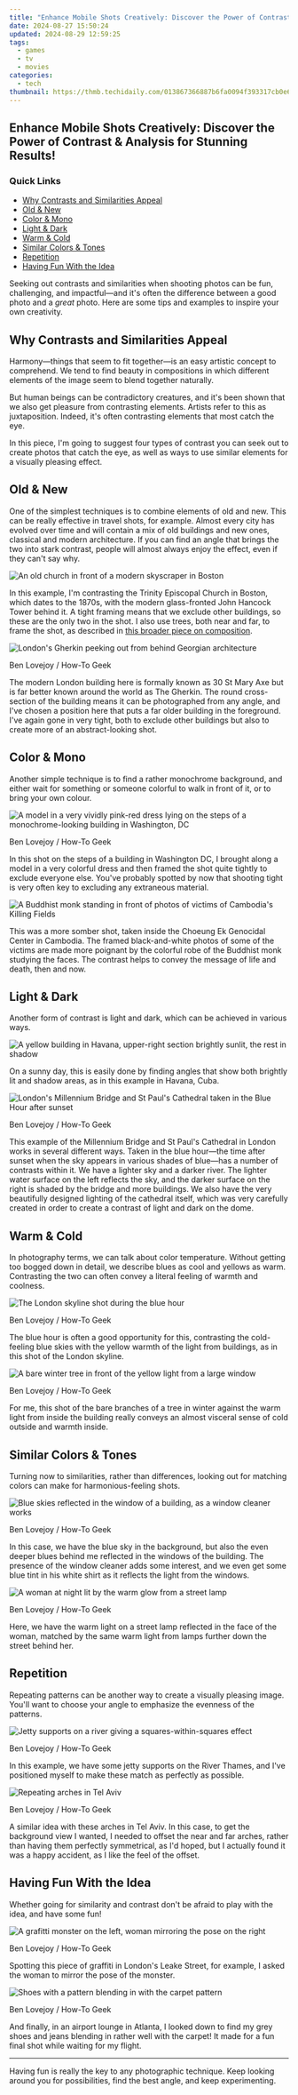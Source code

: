 ```yaml
---
title: "Enhance Mobile Shots Creatively: Discover the Power of Contrast & Analysis for Stunning Results!"
date: 2024-08-27 15:50:24
updated: 2024-08-29 12:59:25
tags:
  - games
  - tv
  - movies
categories:
  - tech
thumbnail: https://thmb.techidaily.com/013867366887b6fa0094f393317cb0e64fa230f897f024e133b92335d61d4b28.jpg
---
```


## Enhance Mobile Shots Creatively: Discover the Power of Contrast & Analysis for Stunning Results!

### Quick Links

* [Why Contrasts and Similarities Appeal](https://screen-mirror.techidaily.com/in-2024-how-to-mirror-your-lava-blaze-2-screen-to-pc-with-chromecast-drfone-by-drfone-android/)
* [Old & New](https://phone-solutions.techidaily.com/3-easy-solutions-to-hard-reset-vivo-y27s-drfone-by-drfone-reset-android-reset-android/)
* [Color & Mono](https://sim-unlock.techidaily.com/in-2024-the-best-android-unlock-software-for-realme-narzo-n53-device-top-5-picks-to-remove-android-locks-by-drfone-android/)
* [Light & Dark](https://android-pokemon-go.techidaily.com/in-2024-9-mind-blowing-tricks-to-hatch-eggs-in-pokemon-go-without-walking-on-infinix-zero-5g-2023-turbo-drfone-by-drfone-virtual-android/)
* [Warm & Cold](https://fox-http.techidaily.com/2024-approved-enhancing-iphone-photos-with-hdr/)
* [Similar Colors & Tones](https://facebook-videos.techidaily.com/in-2024-facebook-today-key-changes-for-users/)
* [Repetition](https://common-error.techidaily.com/windows-11-file-explorer-scroll-bar-jumps-to-top-when-scrolling-solved/)
* [Having Fun With the Idea](https://instagram-video-files.techidaily.com/instagrams-social-filters-unfollow-guide-for-2024/)

 Seeking out contrasts and similarities when shooting photos can be fun, challenging, and impactful—and it's often the difference between a good photo and a _great_ photo. Here are some tips and examples to inspire your own creativity.

##  Why Contrasts and Similarities Appeal

 Harmony—things that seem to fit together—is an easy artistic concept to comprehend. We tend to find beauty in compositions in which different elements of the image seem to blend together naturally.

 But human beings can be contradictory creatures, and it's been shown that we also get pleasure from contrasting elements. Artists refer to this as juxtaposition. Indeed, it's often contrasting elements that most catch the eye.

 In this piece, I'm going to suggest four types of contrast you can seek out to create photos that catch the eye, as well as ways to use similar elements for a visually pleasing effect.

##  Old & New

 One of the simplest techniques is to combine elements of old and new. This can be really effective in travel shots, for example. Almost every city has evolved over time and will contain a mix of old buildings and new ones, classical and modern architecture. If you can find an angle that brings the two into stark contrast, people will almost always enjoy the effect, even if they can't say why.

![An old church in front of a modern skyscraper in Boston](https://static1.howtogeekimages.com/wordpress/wp-content/uploads/2024/08/1-old-new2-1.jpg) 

 In this example, I'm contrasting the Trinity Episcopal Church in Boston, which dates to the 1870s, with the modern glass-fronted John Hancock Tower behind it. A tight framing means that we exclude other buildings, so these are the only two in the shot. I also use trees, both near and far, to frame the shot, as described in [this broader piece on composition](https://buynow-marvelous.techidaily.com/unboxing-and-review-discover-the-new-features-of-ampace-andes-1500-portable-generator/).

![London's Gherkin peeking out from behind Georgian architecture](https://static1.howtogeekimages.com/wordpress/wp-content/uploads/2024/08/1-old-new1.jpg) 

Ben Lovejoy / How-To Geek

 The modern London building here is formally known as 30 St Mary Axe but is far better known around the world as The Gherkin. The round cross-section of the building means it can be photographed from any angle, and I've chosen a position here that puts a far older building in the foreground. I've again gone in very tight, both to exclude other buildings but also to create more of an abstract-looking shot.

##  Color & Mono

 Another simple technique is to find a rather monochrome background, and either wait for something or someone colorful to walk in front of it, or to bring your own colour.

![A model in a very vividly pink-red dress lying on the steps of a monochrome-looking building in Washington, DC](https://static1.howtogeekimages.com/wordpress/wp-content/uploads/2024/08/2-color-mono-2.jpg) 

Ben Lovejoy / How-To Geek

 In this shot on the steps of a building in Washington DC, I brought along a model in a very colorful dress and then framed the shot quite tightly to exclude everyone else. You've probably spotted by now that shooting tight is very often key to excluding any extraneous material.

![A Buddhist monk standing in front of photos of victims of Cambodia's Killing Fields](https://static1.howtogeekimages.com/wordpress/wp-content/uploads/2024/08/2-color-mono-1.jpg) 

 This was a more somber shot, taken inside the Choeung Ek Genocidal Center in Cambodia. The framed black-and-white photos of some of the victims are made more poignant by the colorful robe of the Buddhist monk studying the faces. The contrast helps to convey the message of life and death, then and now.

##  Light & Dark

 Another form of contrast is light and dark, which can be achieved in various ways.

![A yellow building in Havana, upper-right section brightly sunlit, the rest in shadow](https://static1.howtogeekimages.com/wordpress/wp-content/uploads/2024/08/3-light-dark1.jpg) 

 On a sunny day, this is easily done by finding angles that show both brightly lit and shadow areas, as in this example in Havana, Cuba.

![London's Millennium Bridge and St Paul's Cathedral taken in the Blue Hour after sunset](https://static1.howtogeekimages.com/wordpress/wp-content/uploads/2024/08/3-light-dark2.JPG) 

Ben Lovejoy / How-To Geek

 This example of the Millennium Bridge and St Paul's Cathedral in London works in several different ways. Taken in the blue hour—the time after sunset when the sky appears in various shades of blue—has a number of contrasts within it. We have a lighter sky and a darker river. The lighter water surface on the left reflects the sky, and the darker surface on the right is shaded by the bridge and more buildings. We also have the very beautifully designed lighting of the cathedral itself, which was very carefully created in order to create a contrast of light and dark on the dome.

##  Warm & Cold

 In photography terms, we can talk about color temperature. Without getting too bogged down in detail, we describe blues as cool and yellows as warm. Contrasting the two can often convey a literal feeling of warmth and coolness.

![The London skyline shot during the blue hour](https://static1.howtogeekimages.com/wordpress/wp-content/uploads/2024/08/4-warm-cold-2.JPG) 

Ben Lovejoy / How-To Geek

 The blue hour is often a good opportunity for this, contrasting the cold-feeling blue skies with the yellow warmth of the light from buildings, as in this shot of the London skyline.

![A bare winter tree in front of the yellow light from a large window](https://static1.howtogeekimages.com/wordpress/wp-content/uploads/2024/08/4-warm-cold-1.jpg) 

Ben Lovejoy / How-To Geek

 For me, this shot of the bare branches of a tree in winter against the warm light from inside the building really conveys an almost visceral sense of cold outside and warmth inside.

##  Similar Colors & Tones

 Turning now to similarities, rather than differences, looking out for matching colors can make for harmonious-feeling shots.

![Blue skies reflected in the window of a building, as a window cleaner works](https://static1.howtogeekimages.com/wordpress/wp-content/uploads/2024/08/5-similar-color1.jpg) 

Ben Lovejoy / How-To Geek

 In this case, we have the blue sky in the background, but also the even deeper blues behind me reflected in the windows of the building. The presence of the window cleaner adds some interest, and we even get some blue tint in his white shirt as it reflects the light from the windows.

![A woman at night lit by the warm glow from a street lamp](https://static1.howtogeekimages.com/wordpress/wp-content/uploads/2024/08/5-similar-color2.jpeg) 

Ben Lovejoy / How-To Geek

 Here, we have the warm light on a street lamp reflected in the face of the woman, matched by the same warm light from lamps further down the street behind her.

##  Repetition

 Repeating patterns can be another way to create a visually pleasing image. You'll want to choose your angle to emphasize the evenness of the patterns.

![Jetty supports on a river giving a squares-within-squares effect](https://static1.howtogeekimages.com/wordpress/wp-content/uploads/2024/08/6-repetition1.JPG) 

Ben Lovejoy / How-To Geek

 In this example, we have some jetty supports on the River Thames, and I've positioned myself to make these match as perfectly as possible.

![Repeating arches in Tel Aviv](https://static1.howtogeekimages.com/wordpress/wp-content/uploads/2024/08/6-repetition2.JPG) 

Ben Lovejoy / How-To Geek

 A similar idea with these arches in Tel Aviv. In this case, to get the background view I wanted, I needed to offset the near and far arches, rather than having them perfectly symmetrical, as I'd hoped, but I actually found it was a happy accident, as I like the feel of the offset.

##  Having Fun With the Idea

 Whether going for similarity and contrast don't be afraid to play with the idea, and have some fun!

![A grafitti monster on the left, woman mirroring the pose on the right](https://static1.howtogeekimages.com/wordpress/wp-content/uploads/2024/08/9-fun.jpg) 

Ben Lovejoy / How-To Geek

 Spotting this piece of graffiti in London's Leake Street, for example, I asked the woman to mirror the pose of the monster.

![Shoes with a pattern blending in with the carpet pattern](https://static1.howtogeekimages.com/wordpress/wp-content/uploads/2024/08/9-fun2.JPG) 

Ben Lovejoy / How-To Geek

 And finally, in an airport lounge in Atlanta, I looked down to find my grey shoes and jeans blending in rather well with the carpet! It made for a fun final shot while waiting for my flight.

---

 Having fun is really the key to any photographic technique. Keep looking around you for possibilities, find the best angle, and keep experimenting.

<ins class="adsbygoogle"
     style="display:block"
     data-ad-format="autorelaxed"
     data-ad-client="ca-pub-7571918770474297"
     data-ad-slot="1223367746"></ins>



<ins class="adsbygoogle"
     style="display:block"
     data-ad-client="ca-pub-7571918770474297"
     data-ad-slot="8358498916"
     data-ad-format="auto"
     data-full-width-responsive="true"></ins>
